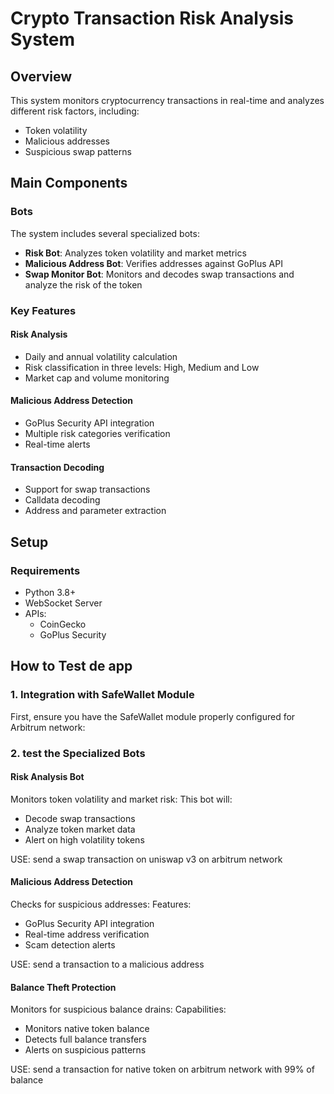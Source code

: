 # Crypto Transaction Risk Analysis System

## Overview
This system monitors cryptocurrency transactions in real-time and analyzes different risk factors, including:

- Token volatility
- Malicious addresses 
- Suspicious swap patterns

## Main Components

### Bots
The system includes several specialized bots:

- **Risk Bot**: Analyzes token volatility and market metrics
- **Malicious Address Bot**: Verifies addresses against GoPlus API
- **Swap Monitor Bot**: Monitors and decodes swap transactions and analyze the risk of the token

### Key Features

#### Risk Analysis
- Daily and annual volatility calculation
- Risk classification in three levels: High, Medium and Low
- Market cap and volume monitoring

#### Malicious Address Detection
- GoPlus Security API integration
- Multiple risk categories verification
- Real-time alerts

#### Transaction Decoding
- Support for swap transactions
- Calldata decoding
- Address and parameter extraction

## Setup

### Requirements
- Python 3.8+
- WebSocket Server
- APIs:
  - CoinGecko
  - GoPlus Security



## How to Test de app

### 1. Integration with SafeWallet Module
First, ensure you have the SafeWallet module properly configured for Arbitrum network:
### 2. test the Specialized Bots
#### Risk Analysis Bot
Monitors token volatility and market risk:
This bot will:
- Decode swap transactions
- Analyze token market data
- Alert on high volatility tokens

USE: send a swap transaction on uniswap v3 on arbitrum network


#### Malicious Address Detection
Checks for suspicious addresses:
Features:
- GoPlus Security API integration
- Real-time address verification
- Scam detection alerts

USE: send a transaction to a malicious address

#### Balance Theft Protection
Monitors for suspicious balance drains:
Capabilities:
- Monitors native token balance
- Detects full balance transfers
- Alerts on suspicious patterns

USE: send a transaction for native token on arbitrum network with 99% of balance